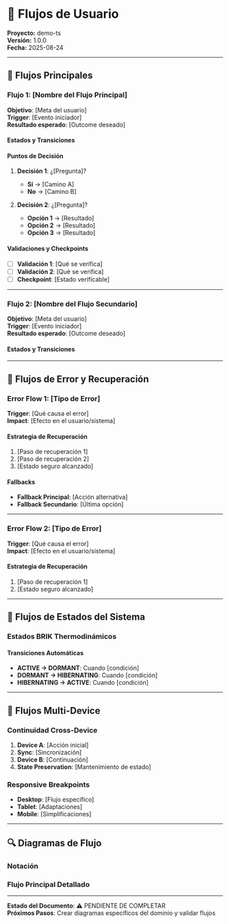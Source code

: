 # 🔄 Flujos de Usuario
**Proyecto:** demo-ts  
**Versión:** 1.0.0  
**Fecha:** 2025-08-24  

---

## 🎯 Flujos Principales

### Flujo 1: [Nombre del Flujo Principal]
**Objetivo**: [Meta del usuario]  
**Trigger**: [Evento iniciador]  
**Resultado esperado**: [Outcome deseado]  

#### Estados y Transiciones


#### Puntos de Decisión
1. **Decisión 1**: ¿[Pregunta]?
   - **Sí** → [Camino A]
   - **No** → [Camino B]

2. **Decisión 2**: ¿[Pregunta]?
   - **Opción 1** → [Resultado]
   - **Opción 2** → [Resultado]
   - **Opción 3** → [Resultado]

#### Validaciones y Checkpoints
- [ ] **Validación 1**: [Qué se verifica]
- [ ] **Validación 2**: [Qué se verifica]
- [ ] **Checkpoint**: [Estado verificable]

---

### Flujo 2: [Nombre del Flujo Secundario]
**Objetivo**: [Meta del usuario]  
**Trigger**: [Evento iniciador]  
**Resultado esperado**: [Outcome deseado]  

#### Estados y Transiciones


---

## 🚨 Flujos de Error y Recuperación

### Error Flow 1: [Tipo de Error]
**Trigger**: [Qué causa el error]  
**Impact**: [Efecto en el usuario/sistema]  

#### Estrategia de Recuperación
1. [Paso de recuperación 1]
2. [Paso de recuperación 2]
3. [Estado seguro alcanzado]

#### Fallbacks
- **Fallback Principal**: [Acción alternativa]
- **Fallback Secundario**: [Última opción]

---

### Error Flow 2: [Tipo de Error]
**Trigger**: [Qué causa el error]  
**Impact**: [Efecto en el usuario/sistema]  

#### Estrategia de Recuperación
1. [Paso de recuperación 1]
2. [Estado seguro alcanzado]

---

## 🔄 Flujos de Estados del Sistema

### Estados BRIK Thermodinámicos


#### Transiciones Automáticas
- **ACTIVE → DORMANT**: Cuando [condición]
- **DORMANT → HIBERNATING**: Cuando [condición]
- **HIBERNATING → ACTIVE**: Cuando [condición]

---

## 📱 Flujos Multi-Device

### Continuidad Cross-Device
1. **Device A**: [Acción inicial]
2. **Sync**: [Sincronización]
3. **Device B**: [Continuación]
4. **State Preservation**: [Mantenimiento de estado]

### Responsive Breakpoints
- **Desktop**: [Flujo específico]
- **Tablet**: [Adaptaciones]
- **Mobile**: [Simplificaciones]

---

## 🔍 Diagramas de Flujo

### Notación


### Flujo Principal Detallado


---

**Estado del Documento**: ⚠️ PENDIENTE DE COMPLETAR  
**Próximos Pasos**: Crear diagramas específicos del dominio y validar flujos
